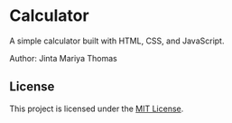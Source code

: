 # Calculator 
 
A simple calculator built with HTML, CSS, and JavaScript. 
 
Author: Jinta Mariya Thomas 
 
## License 
This project is licensed under the [MIT License](LICENSE). 
